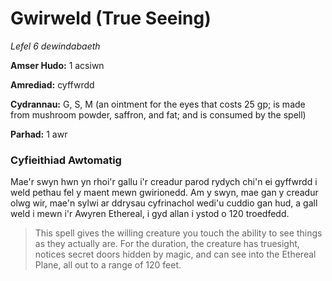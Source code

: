 # Gwirweld (True Seeing)

*Lefel 6 dewindabaeth*

**Amser Hudo:** 1 acsiwn

**Amrediad:** cyffwrdd

**Cydrannau:** G, S, M (an ointment for the eyes that costs 25 gp; is made from mushroom powder, saffron, and fat; and is consumed by the spell)

**Parhad:** 1 awr

### Cyfieithiad Awtomatig

Mae'r swyn hwn yn rhoi'r gallu i'r creadur parod rydych chi'n ei gyffwrdd i weld pethau fel y maent mewn gwirionedd. Am y swyn, mae gan y creadur olwg wir, mae'n sylwi ar ddrysau cyfrinachol wedi'u cuddio gan hud, a gall weld i mewn i'r Awyren Ethereal, i gyd allan i ystod o 120 troedfedd.

>  This spell gives the willing creature you touch the ability to see things as they actually are. For the duration, the creature has truesight, notices secret doors hidden by magic, and can see into the Ethereal Plane, all out to a range of 120 feet.
